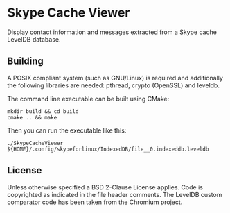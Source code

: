 # Skype Cache Viewer

Display contact information and messages extracted from a Skype cache
LevelDB database.

## Building

A POSIX compliant system (such as GNU/Linux) is required and
additionally the following libraries are needed: pthread, crypto
(OpenSSL) and leveldb.

The command line executable can be built using CMake:

    mkdir build && cd build
    cmake .. && make

Then you can run the executable like this:

    ./SkypeCacheViewer ${HOME}/.config/skypeforlinux/IndexedDB/file__0.indexeddb.leveldb

## License

Unless otherwise specified a BSD 2-Clause License applies. Code is
copyrighted as indicated in the file header comments. The LevelDB
custom comparator code has been taken from the Chromium project.
